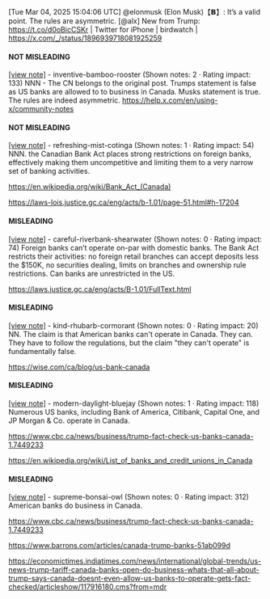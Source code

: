 [Tue Mar 04, 2025 15:04:06 UTC] @elonmusk (Elon Musk)【𝗕】: It’s a valid point. The rules are asymmetric. [@alx] New from Trump: https://t.co/d0oBicCSKr | Twitter for iPhone | birdwatch | https://x.com/_/status/1896939718081925259

#### NOT MISLEADING

[[view note]](https://x.com/i/birdwatch/n/1896985248170119655) - inventive-bamboo-rooster (Shown notes: 2 · Rating impact: 133)
NNN - The CN belongs to the original post. Trumps statement is false as US banks are allowed to to business in Canada.
Musks statement is true. The rules are indeed asymmetric. 
https://help.x.com/en/using-x/community-notes 

#### NOT MISLEADING

[[view note]](https://x.com/i/birdwatch/n/1896951946210136341) - refreshing-mist-cotinga (Shown notes: 1 · Rating impact: 54)
NNN. the Canadian Bank Act places strong restrictions on foreign banks, effectively making them uncompetitive and limiting them to a very narrow set of banking activities.

https://en.wikipedia.org/wiki/Bank_Act_(Canada)

https://laws-lois.justice.gc.ca/eng/acts/b-1.01/page-51.html#h-17204

#### MISLEADING

[[view note]](https://x.com/i/birdwatch/n/1896960110569595264) - careful-riverbank-shearwater (Shown notes: 0 · Rating impact: 74)
Foreign banks can’t operate on-par with domestic banks.  The Bank Act restricts their activities: no foreign retail branches can accept deposits less the $150K, no securities dealing, limits on branches and ownership rule restrictions. Can banks are unrestricted in the US.  

https://laws.justice.gc.ca/eng/acts/B-1.01/FullText.html

#### MISLEADING

[[view note]](https://x.com/i/birdwatch/n/1896956238115557383) - kind-rhubarb-cormorant (Shown notes: 0 · Rating impact: 20)
NN. The claim is that American banks can't operate in Canada. They can. They have to follow the regulations, but the claim "they can't operate" is fundamentally false.

https://wise.com/ca/blog/us-bank-canada

#### MISLEADING

[[view note]](https://x.com/i/birdwatch/n/1896945577817960851) - modern-daylight-bluejay (Shown notes: 1 · Rating impact: 118)
Numerous US banks, including Bank of America, Citibank, Capital One, and JP Morgan & Co. operate in Canada. 

https://www.cbc.ca/news/business/trump-fact-check-us-banks-canada-1.7449233

https://en.wikipedia.org/wiki/List_of_banks_and_credit_unions_in_Canada

#### MISLEADING

[[view note]](https://x.com/i/birdwatch/n/1896943903233941782) - supreme-bonsai-owl (Shown notes: 0 · Rating impact: 312)
American banks do business in Canada.

https://www.cbc.ca/news/business/trump-fact-check-us-banks-canada-1.7449233

https://www.barrons.com/articles/canada-trump-banks-51ab099d

https://economictimes.indiatimes.com/news/international/global-trends/us-news-trump-tariff-canada-banks-open-do-business-whats-that-all-about-trump-says-canada-doesnt-even-allow-us-banks-to-operate-gets-fact-checked/articleshow/117916180.cms?from=mdr
